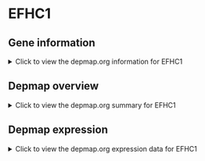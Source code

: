 <h1>EFHC1</h1>

<h2>Gene information</h2>
<details>
  <summary>Click to view the depmap.org information for EFHC1</summary>
  <iframe src="https://depmap.org/portal/gene/EFHC1?tab=about" style="border:none;width:100%;height:800px"></iframe>
</details>

<h2>Depmap overview</h2>
<details>
  <summary>Click to view the depmap.org summary for EFHC1</summary>
  <iframe src="https://depmap.org/portal/gene/EFHC1?tab=overview" style="border:none;width:100%;height:800px"></iframe>
</details>

<h2>Depmap expression</h2>
<details>
  <summary>Click to view the depmap.org expression data for EFHC1</summary>
  <iframe src="https://depmap.org/portal/gene/EFHC1?tab=characterization" style="border:none;width:100%;height:800px"></iframe>
</details>


<!--
<h2>Reactome Pathway diagram</h2>
PNAME
-->


